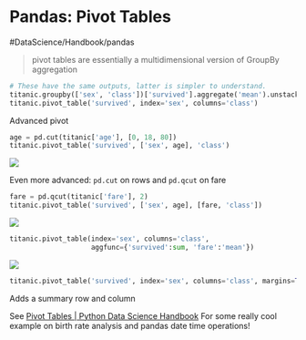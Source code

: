 # Pandas: Pivot Tables
#DataScience/Handbook/pandas

> pivot tables are essentially a multidimensional version of GroupBy aggregation  


```python
# These have the same outputs, latter is simpler to understand.
titanic.groupby(['sex', 'class'])['survived'].aggregate('mean').unstack()
titanic.pivot_table('survived', index='sex', columns='class')
```


Advanced pivot
```python
age = pd.cut(titanic['age'], [0, 18, 80])
titanic.pivot_table('survived', ['sex', age], 'class')
```
![](Pands%20Pivot%20Tables/AED2BFD4-5CCD-4CAA-B381-E49D89DC02A8.png)

Even more advanced: `pd.cut` on rows and `pd.qcut` on fare
```python
fare = pd.qcut(titanic['fare'], 2)
titanic.pivot_table('survived', ['sex', age], [fare, 'class'])
```
![](Pands%20Pivot%20Tables/C3C85A70-ACBC-4A73-89D1-A3683B470EAC.png)

```python
titanic.pivot_table(index='sex', columns='class',
                    aggfunc={'survived':sum, 'fare':'mean'})
```
![](Pands%20Pivot%20Tables/E79F164E-5F44-43AF-9484-CF25A6ECDE84.png)

```python
titanic.pivot_table('survived', index='sex', columns='class', margins=True, margins_name='Tot')
```
Adds a summary row and column

See [Pivot Tables | Python Data Science Handbook](https://jakevdp.github.io/PythonDataScienceHandbook/03.09-pivot-tables.html)
For some really cool example on birth rate analysis and pandas date time operations!

